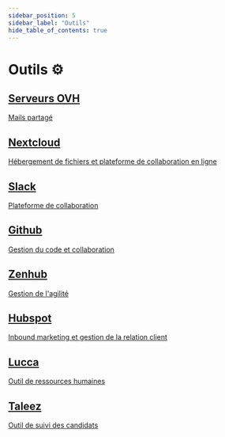 ```yaml
---
sidebar_position: 5
sidebar_label: "Outils"
hide_table_of_contents: true
---
```


# Outils ⚙️

<div class="cards-container">
    <div class="card">
        <a
          href="https://www.ovhcloud.com/en/"
          class="card-title"
        >
          <h2>Serveurs OVH</h2>
          <p>Mails partagé</p>
        </a>
    </div>
    <div class="card">
        <a
          href="https://nextcloud.com/"
          class="card-content"
        >
          <h2>Nextcloud</h2>
          <p>Hébergement de fichiers et plateforme de collaboration en ligne</p>
        </a>
    </div>
    <div class="card">
        <a
          href="https://slack.com/"
          class="card-content"
        >
          <h2>Slack</h2>
          <p>Plateforme de collaboration</p>
        </a>
    </div>
     <div class="card">
        <a
          href="https://github.com/"
          class="card-content"
        >
          <h2>Github</h2>
          <p>Gestion du code et collaboration</p>
        </a>
    </div>
     <div class="card">
        <a
          href="https://www.zenhub.com/"
          class="card-content"
        >
          <h2>Zenhub</h2>
          <p>Gestion de l'agilité</p>
        </a>
    </div>
     <div class="card">
        <a
          href="https://www.hubspot.com/"
          class="card-content"
        >
          <h2>Hubspot</h2>
          <p>Inbound marketing et gestion de la relation client</p>
        </a>
    </div>
     <div class="card">
        <a
          href="https://www.lucca.fr/"
          class="card-content"
        >
          <h2>Lucca</h2>
          <p>Outil de ressources humaines</p>
        </a>
    </div>
     <div class="card">
        <a
          href="https://taleez.com/"
          class="card-content"
        >
          <h2>Taleez</h2>
          <p>Outil de suivi des candidats</p>
        </a>
    </div>
</div>

